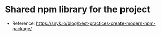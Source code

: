 # Shared npm library for the project

- Reference: https://snyk.io/blog/best-practices-create-modern-npm-package/
